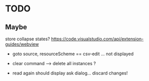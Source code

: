 # TODO


## Maybe



store collapse states?
https://code.visualstudio.com/api/extension-guides/webview

- goto source, resourceScheme == csv-edit ... not displayed

- clear command --> delete all instances ?


- read again should display ask dialog... discard changes!